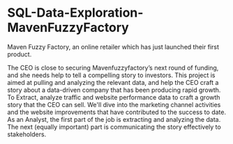 # SQL-Data-Exploration-MavenFuzzyFactory

Maven Fuzzy Factory, an online retailer which has just launched their first product.

The CEO is close to securing Mavenfuzzyfactory’s next round of funding, and she needs 
help to tell a compelling story to investors. This project is aimed at pulling and analyzing the relevant data, 
and help the CEO craft a story about a data-driven company that has been producing rapid growth.
To Extract, analyze traffic and website performance data to craft a growth story that the
CEO can sell. We'll dive into the marketing channel activities and the website improvements that
have contributed to the success to date.
As an Analyst, the first part of the job is extracting and analyzing the data. The next (equally
important) part is communicating the story effectively to  stakeholders.
